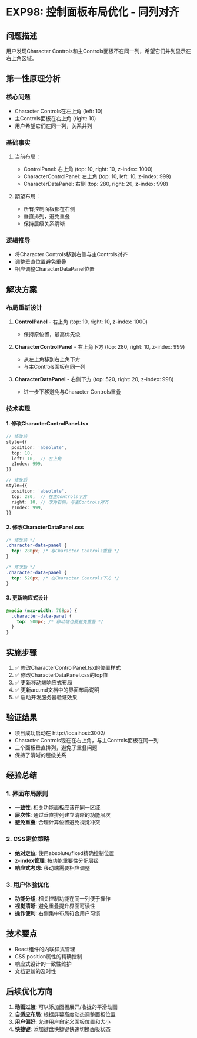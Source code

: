# EXP98: 控制面板布局优化 - 同列对齐

## 问题描述
用户发现Character Controls和主Controls面板不在同一列，希望它们并列显示在右上角区域。

## 第一性原理分析

### 核心问题
- Character Controls在左上角 (left: 10)
- 主Controls面板在右上角 (right: 10)  
- 用户希望它们在同一列，关系并列

### 基础事实
1. 当前布局：
   - ControlPanel: 右上角 (top: 10, right: 10, z-index: 1000)
   - CharacterControlPanel: 左上角 (top: 10, left: 10, z-index: 999)
   - CharacterDataPanel: 右侧 (top: 280, right: 20, z-index: 998)

2. 期望布局：
   - 所有控制面板都在右侧
   - 垂直排列，避免重叠
   - 保持层级关系清晰

### 逻辑推导
- 将Character Controls移到右侧与主Controls对齐
- 调整垂直位置避免重叠
- 相应调整CharacterDataPanel位置

## 解决方案

### 布局重新设计
1. **ControlPanel** - 右上角 (top: 10, right: 10, z-index: 1000)
   - 保持原位置，最高优先级

2. **CharacterControlPanel** - 右上角下方 (top: 280, right: 10, z-index: 999)
   - 从左上角移到右上角下方
   - 与主Controls面板在同一列

3. **CharacterDataPanel** - 右侧下方 (top: 520, right: 20, z-index: 998)
   - 进一步下移避免与Character Controls重叠

### 技术实现

#### 1. 修改CharacterControlPanel.tsx
```typescript
// 修改前
style={{
  position: 'absolute',
  top: 10,
  left: 10,  // 左上角
  zIndex: 999,
}}

// 修改后  
style={{
  position: 'absolute',
  top: 280,  // 在主Controls下方
  right: 10, // 改为右侧，与主Controls对齐
  zIndex: 999,
}}
```

#### 2. 修改CharacterDataPanel.css
```css
/* 修改前 */
.character-data-panel {
  top: 280px; /* 与Character Controls重叠 */
}

/* 修改后 */
.character-data-panel {
  top: 520px; /* 在Character Controls下方 */
}
```

#### 3. 更新响应式设计
```css
@media (max-width: 768px) {
  .character-data-panel {
    top: 500px; /* 移动端也要避免重叠 */
  }
}
```

## 实施步骤
1. ✅ 修改CharacterControlPanel.tsx的位置样式
2. ✅ 修改CharacterDataPanel.css的top值
3. ✅ 更新移动端响应式布局
4. ✅ 更新arc.md文档中的界面布局说明
5. ✅ 启动开发服务器验证效果

## 验证结果
- 项目成功启动在 http://localhost:3002/
- Character Controls现在在右上角，与主Controls面板在同一列
- 三个面板垂直排列，避免了重叠问题
- 保持了清晰的层级关系

## 经验总结

### 1. 界面布局原则
- **一致性**: 相关功能面板应该在同一区域
- **层次性**: 通过垂直排列建立清晰的功能层次
- **避免重叠**: 合理计算位置避免视觉冲突

### 2. CSS定位策略
- **绝对定位**: 使用absolute/fixed精确控制位置
- **z-index管理**: 按功能重要性分配层级
- **响应式考虑**: 移动端需要相应调整

### 3. 用户体验优化
- **功能分组**: 相关控制功能在同一列便于操作
- **视觉清晰**: 避免重叠提升界面可读性
- **操作便利**: 右侧集中布局符合用户习惯

## 技术要点
- React组件的内联样式管理
- CSS position属性的精确控制
- 响应式设计的一致性维护
- 文档更新的及时性

## 后续优化方向
1. **动画过渡**: 可以添加面板展开/收拢的平滑动画
2. **自适应布局**: 根据屏幕高度动态调整面板位置
3. **用户偏好**: 允许用户自定义面板位置和大小
4. **快捷键**: 添加键盘快捷键快速切换面板状态
